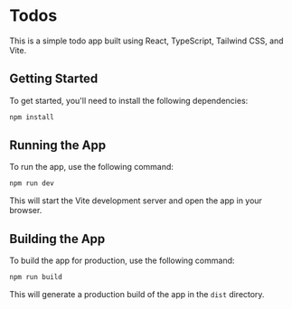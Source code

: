 # Todos

This is a simple todo app built using React, TypeScript, Tailwind CSS, and Vite.

## Getting Started

To get started, you'll need to install the following dependencies:

```bash
npm install
```

## Running the App

To run the app, use the following command:

```bash
npm run dev
```

This will start the Vite development server and open the app in your browser.

## Building the App

To build the app for production, use the following command:

```bash
npm run build
```

This will generate a production build of the app in the `dist` directory.
